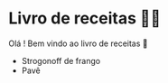 # Livro de receitas :man_cook: 

Olá ! Bem vindo ao livro de receitas :wave:

- Strogonoff de frango
- Pavê